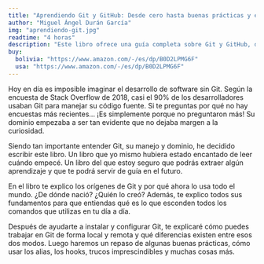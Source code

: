 ```yaml
---
title: "Aprendiendo Git y GitHub: Desde cero hasta buenas prácticas y estrategias de trabajo en equipo"
author: "Miguel Ángel Durán García"
img: "aprendiendo-git.jpg"
readtime: "4 horas"
description: "Este libro ofrece una guía completa sobre Git y GitHub, desde sus orígenes hasta prácticas avanzadas, incluyendo instalación, configuración y estrategias de trabajo en equipo."
buy:
  bolivia: "https://www.amazon.com/-/es/dp/B0D2LPMG6F"
  usa: "https://www.amazon.com/-/es/dp/B0D2LPMG6F"
---
```


Hoy en día es imposible imaginar el desarrollo de software sin Git. Según la encuesta de Stack Overflow de 2018, casi el 90% de los desarrolladores usaban Git para manejar su código fuente. Si te preguntas por qué no hay encuestas más recientes... ¡Es simplemente porque no preguntaron más! Su dominio empezaba a ser tan evidente que no dejaba margen a la curiosidad.

Siendo tan importante entender Git, su manejo y dominio, he decidido escribir este libro. Un libro que yo mismo hubiera estado encantado de leer cuándo empecé. Un libro del que estoy seguro que podrás extraer algún aprendizaje y que te podrá servir de guía en el futuro.

En el libro te explico los orígenes de Git y por qué ahora lo usa todo el mundo. ¿De dónde nació? ¿Quién lo creó? Además, te explico todos sus fundamentos para que entiendas qué es lo que esconden todos los comandos que utilizas en tu día a día.

Después de ayudarte a instalar y configurar Git, te explicaré cómo puedes trabajar en Git de forma local y remota y qué diferencias existen entre esos dos modos. Luego haremos un repaso de algunas buenas prácticas, cómo usar los alias, los hooks, trucos imprescindibles y muchas cosas más.
